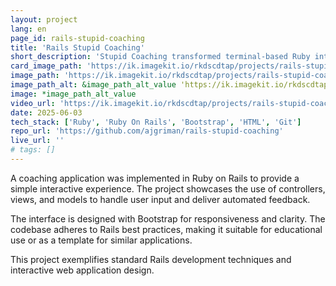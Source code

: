 ```yaml
---
layout: project
lang: en
page_id: rails-stupid-coaching
title: 'Rails Stupid Coaching'
short_description: 'Stupid Coaching transformed terminal-based Ruby interactions into a dynamic web experience during my Le Wagon bootcamp.'
card_image_path: 'https://ik.imagekit.io/rkdscdtap/projects/rails-stupid-coaching1.png?updatedAt=1748944300179'
image_path: 'https://ik.imagekit.io/rkdscdtap/projects/rails-stupid-coaching2.png?updatedAt=1748944465886'
image_path_alt: &image_path_alt_value 'https://ik.imagekit.io/rkdscdtap/projects/rails-stupid-coaching3.png?updatedAt=1748944758805'
image: *image_path_alt_value
video_url: 'https://ik.imagekit.io/rkdscdtap/projects/rails-stupid-coaching.mp4?updatedAt=1748945047088'
date: 2025-06-03
tech_stack: ['Ruby', 'Ruby On Rails', 'Bootstrap', 'HTML', 'Git']
repo_url: 'https://github.com/ajgriman/rails-stupid-coaching'
live_url: ''
# tags: []
---
```


A coaching application was implemented in Ruby on Rails to provide a simple interactive experience. The project showcases the use of controllers, views, and models to handle user input and deliver automated feedback.

The interface is designed with Bootstrap for responsiveness and clarity. The codebase adheres to Rails best practices, making it suitable for educational use or as a template for similar applications.

This project exemplifies standard Rails development techniques and interactive web application design.
